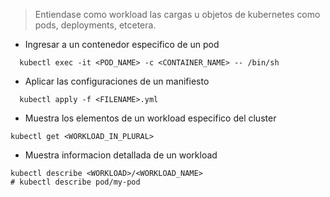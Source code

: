 > Entiendase como workload las cargas u objetos de kubernetes como pods, deployments, etcetera.

- Ingresar a un contenedor especifico de un pod
```shell
  kubectl exec -it <POD_NAME> -c <CONTAINER_NAME> -- /bin/sh
```

- Aplicar las configuraciones de un manifiesto
```shell
  kubectl apply -f <FILENAME>.yml
```

- Muestra los elementos de un workload especifico del cluster
```shell
kubectl get <WORKLOAD_IN_PLURAL>
```

- Muestra informacion detallada de un workload
```shell
kubectl describe <WORKLOAD>/<WORKLOAD_NAME>
# kubectl describe pod/my-pod
```